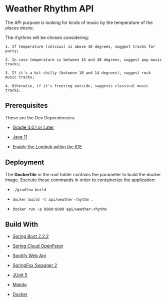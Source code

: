 # Weather Rhythm API

The API purpose is looking for kinds of music by the temperature of the places desire.

The rhythms will be chosen considering:

    1. If temperature (celcius) is above 30 degrees, suggest tracks for party;

    2. In case temperature is between 15 and 30 degrees, suggest pop music tracks;

    3. If it's a bit chilly (between 10 and 14 degrees), suggest rock music tracks;

    4. Otherwise, if it's freezing outside, suggests classical music tracks;

## Prerequisites

These are the Dev Dependencies:

- [Gradle 4.0.1 or Later](https://gradle.org/install)
    
- [Java 11](https://openjdk.java.net/projects/jdk/11)

- [Enable the Lombok within the IDE](https://projectlombok.org)

## Deployment

The **Dockerfile** in the root folder contains the parameter to build the docker image. Execute these commands in order
to containerize the application:

- `./gradlew build`

- `docker build -t api/weather-rhythm .`

- `docker run -p 8080:8080 api/weather-rhythm`

## Build With

- [Spring Boot 2.2.2](https://spring.io/projects/spring-boot)

- [Spring Cloud OpenFeign](https://cloud.spring.io/spring-cloud-openfeign/reference/html/)

- [Spotify Web Api](https://github.com/thelinmichael/spotify-web-api-java)

- [SpringFox Swagger 2](https://springfox.github.io/springfox/docs/current/)

- [JUnit 5](https://junit.org/junit5/docs/current/user-guide/)

- [Mokito](https://site.mockito.org/)

- [Docker](https://www.docker.com/)
